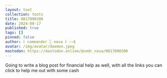 ```yaml
---
layout: toot
collection: toots
title: 0817090300
date: 2024-08-17
published: true
tags: []
pinned: false
author: ⸸ commander ░ nova ⸸ :~$
avatar: /img/avatar/daemon.jpeg
mastodon: https://mastodon.online/@cmdr_nova/0817090300
---
```


Going to write a blog post for financial help as well, with all the links you can click to help me out with some cash

